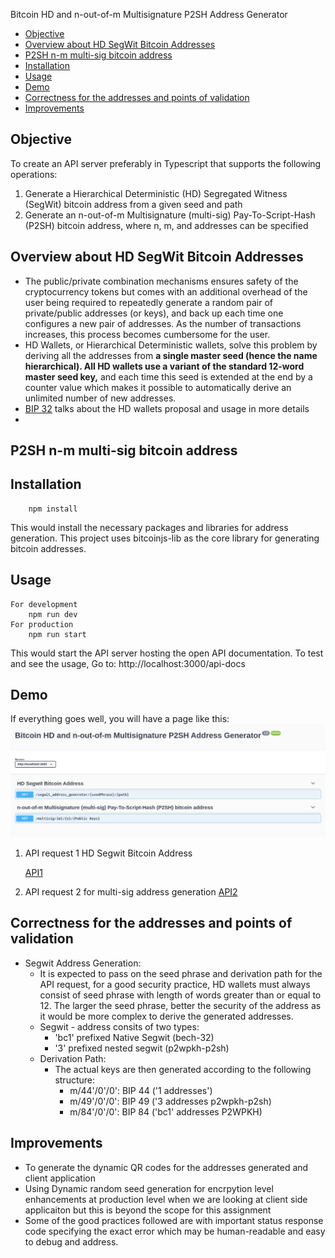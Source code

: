 
Bitcoin HD and n-out-of-m Multisignature P2SH Address Generator

- [Objective](#objective)
- [Overview about HD SegWit Bitcoin Addresses](#overview-about-hd-segwit-bitcoin-addresses)
- [P2SH n-m multi-sig bitcoin address](#p2sh-n-m-multi-sig-bitcoin-address)
- [Installation](#installation)
- [Usage](#usage)
- [Demo](#demo)
- [Correctness for the addresses and points of validation](#correctness-for-the-addresses-and-points-of-validation)
- [Improvements](#improvements)



## Objective
To create an API server preferably in Typescript that supports the following operations: 
1. Generate a Hierarchical Deterministic (HD) Segregated Witness (SegWit) bitcoin address from a given seed and path
2. Generate an n-out-of-m Multisignature (multi-sig) Pay-To-Script-Hash (P2SH) bitcoin address, where n, m, and addresses can be specified 
 
## Overview about HD SegWit Bitcoin Addresses
   * The public/private combination mechanisms ensures safety of the cryptocurrency tokens but comes with an additional overhead of the user being required to repeatedly generate a random pair of private/public addresses (or keys), and back up each time one configures a new pair of addresses. As the number of transactions increases, this process becomes cumbersome for the user.
   * HD Wallets, or Hierarchical Deterministic wallets, solve this problem by deriving all the addresses from **a single master seed (hence the name hierarchical). All HD wallets use a variant of the standard 12-word master seed key,** and each time this seed is extended at the end by a counter value which makes it possible to automatically derive an unlimited number of new addresses.
   * [BIP 32]('https://github.com/bitcoin/bips/blob/master/bip-0032.mediawiki') talks about the HD wallets proposal and usage in more details
   * 
 
## P2SH n-m multi-sig bitcoin address
## Installation
```
    npm install
```    
 This would install the necessary packages and libraries for address generation.
This project uses bitcoinjs-lib as the core library for generating bitcoin addresses.   
## Usage
```
For development
    npm run dev
For production
    npm run start
```
This would start the API server hosting the open API documentation.
To test and see the usage,
Go to: 
http://localhost:3000/api-docs

## Demo
If everything goes well,
you will have a page like this:
![openapi image](images/Openapi.jpg)


1. API request 1 HD Segwit Bitcoin Address 

    [API1](images/api1.webm)

    
2. API request 2 for multi-sig address generation
   [API2](images/api2.webm)
## Correctness for the addresses and points of validation
   * Segwit Address Generation:
     * It is expected to pass on the seed phrase and derivation path for the API request, for a good security practice, HD wallets must always consist of seed phrase with length of words greater than or equal to 12. The larger the seed phrase, better the security of the address as it would be more complex to derive the generated addresses.
     * Segwit - address consits of two types: 
       * 'bc1' prefixed Native Segwit (bech-32)
       * '3' prefixed nested segwit (p2wpkh-p2sh)
     * Derivation Path: 
       * The actual keys are then generated according to the following structure:
          * m/44'/0'/0': BIP 44 ('1 addresses')
          * m/49'/0'/0': BIP 49 ('3 addresses p2wpkh-p2sh)
          * m/84'/0'/0': BIP 84 ('bc1' addresses  P2WPKH)
## Improvements
* To generate the dynamic QR codes for the addresses generated and client application
* Using Dynamic random seed generation for encrpytion level enhancements at production level when we are looking at client side applicaiton but this is beyond the scope for this assignment
* Some of the good practices followed are with important status response code specifying the exact error which may be human-readable and easy to debug and address.
